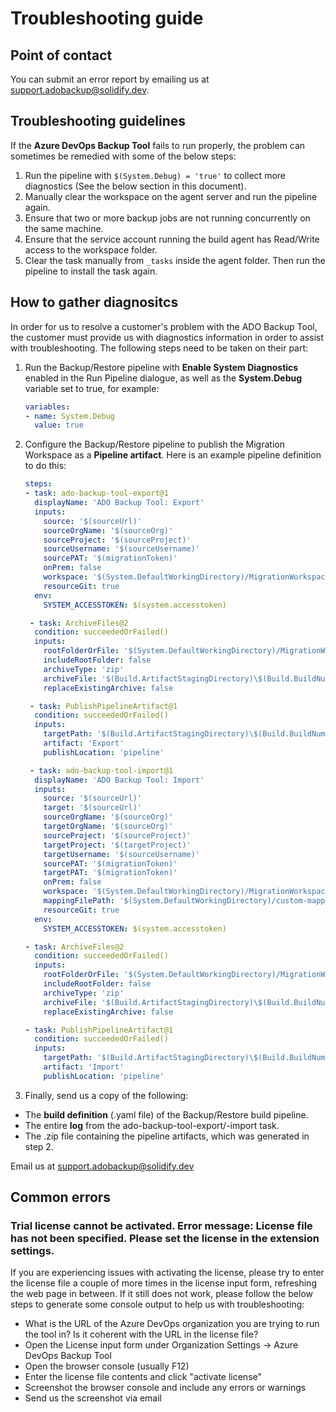 # Troubleshooting guide

## Point of contact

You can submit an error report by emailing us at <support.adobackup@solidify.dev>.

## Troubleshooting guidelines

If the **Azure DevOps Backup Tool** fails to run properly, the problem can sometimes be remedied with some of the below steps:

1. Run the pipeline with `$(System.Debug) = 'true'` to collect more diagnostics (See the below section in this document).
1. Manually clear the workspace on the agent server and run the pipeline again.
1. Ensure that two or more backup jobs are not running concurrently on the same machine.
1. Ensure that the service account running the build agent has Read/Write access to the workspace folder.
1. Clear the task manually from `_tasks` inside the agent folder. Then run the pipeline to install the task again.

## How to gather diagnositcs

In order for us to resolve a customer's problem with the ADO Backup Tool, the customer must provide us with diagnostics information in order to assist with troubleshooting. The following steps need to be taken on their part:

1. Run the Backup/Restore pipeline with **Enable System Diagnostics** enabled in the Run Pipeline dialogue, as well as the **System.Debug** variable set to true, for example:
   ```yaml
   variables:
   - name: System.Debug
     value: true
   ```
1. Configure the Backup/Restore pipeline to publish the Migration Workspace as a **Pipeline artifact**. Here is an example pipeline definition to do this:
   ```yaml
   steps:
   - task: ado-backup-tool-export@1
     displayName: 'ADO Backup Tool: Export'
     inputs:
       source: '$(sourceUrl)'
       sourceOrgName: '$(sourceOrg)'
       sourceProject: '$(sourceProject)'
       sourceUsername: '$(sourceUsername)'
       sourcePAT: '$(migrationToken)'
       onPrem: false
       workspace: '$(System.DefaultWorkingDirectory)/MigrationWorkspace'
       resourceGit: true
     env:
       SYSTEM_ACCESSTOKEN: $(system.accesstoken)

    - task: ArchiveFiles@2
     condition: succeededOrFailed()
     inputs: 
       rootFolderOrFile: '$(System.DefaultWorkingDirectory)/MigrationWorkspace'
       includeRootFolder: false
       archiveType: 'zip'
       archiveFile: '$(Build.ArtifactStagingDirectory)\$(Build.BuildNumber)-EXPORT.zip'
       replaceExistingArchive: false

    - task: PublishPipelineArtifact@1
     condition: succeededOrFailed()
     inputs:
       targetPath: '$(Build.ArtifactStagingDirectory)\$(Build.BuildNumber)-EXPORT.zip'
       artifact: 'Export'
       publishLocation: 'pipeline'

    - task: ado-backup-tool-import@1
     displayName: 'ADO Backup Tool: Import'
     inputs:
       source: '$(sourceUrl)'
       target: '$(sourceUrl)'
       sourceOrgName: '$(sourceOrg)'
       targetOrgName: '$(sourceOrg)'
       sourceProject: '$(sourceProject)'
       targetProject: '$(targetProject)'
       targetUsername: '$(sourceUsername)'
       sourcePAT: '$(migrationToken)'
       targetPAT: '$(migrationToken)'
       onPrem: false
       workspace: '$(System.DefaultWorkingDirectory)/MigrationWorkspace'
       mappingFilePath: '$(System.DefaultWorkingDirectory)/custom-mappings'
       resourceGit: true
     env:
       SYSTEM_ACCESSTOKEN: $(system.accesstoken)

   - task: ArchiveFiles@2
     condition: succeededOrFailed()
     inputs: 
       rootFolderOrFile: '$(System.DefaultWorkingDirectory)/MigrationWorkspace'
       includeRootFolder: false
       archiveType: 'zip'
       archiveFile: '$(Build.ArtifactStagingDirectory)\$(Build.BuildNumber)-IMPORT.zip'
       replaceExistingArchive: false

   - task: PublishPipelineArtifact@1
     condition: succeededOrFailed()
     inputs:
       targetPath: '$(Build.ArtifactStagingDirectory)\$(Build.BuildNumber)-IMPORT.zip'
       artifact: 'Import'
       publishLocation: 'pipeline'
   ```
1. Finally, send us a copy of the following:
  - The **build definition** (.yaml file) of the Backup/Restore build pipeline.
  - The entire **log** from the ado-backup-tool-export/-import task.
  - The .zip file containing the pipeline artifacts, which was generated in step 2.

Email us at <support.adobackup@solidify.dev>

## Common errors

### Trial license cannot be activated. Error message: License file has not been specified. Please set the license in the extension settings.

If you are experiencing issues with activating the license, please try to enter the license file a couple of more times in the license input form, refreshing the web page in between. If it still does not work, please follow the below steps to generate some console output to help us with troubleshooting:
 
- What is the URL of the Azure DevOps organization you are trying to run the tool in? Is it coherent with the URL in the license file?
- Open the License input form under Organization Settings -> Azure DevOps Backup Tool
- Open the browser console (usually F12)
- Enter the license file contents and click "activate license"
- Screenshot the browser console and include any errors or warnings
- Send us the screenshot via email
